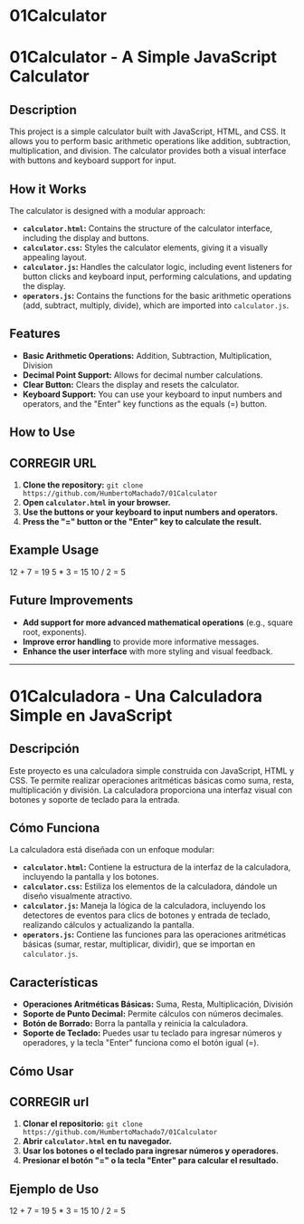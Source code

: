 # 01Calculator

# 01Calculator - A Simple JavaScript Calculator

## Description

This project is a simple calculator built with JavaScript, HTML, and CSS. It allows you to perform basic arithmetic operations like addition, subtraction, multiplication, and division. The calculator provides both a visual interface with buttons and keyboard support for input.

## How it Works

The calculator is designed with a modular approach:

* **`calculator.html`:** Contains the structure of the calculator interface, including the display and buttons.
* **`calculator.css`:** Styles the calculator elements, giving it a visually appealing layout.
* **`calculator.js`:** Handles the calculator logic, including event listeners for button clicks and keyboard input, performing calculations, and updating the display.
* **`operators.js`:** Contains the functions for the basic arithmetic operations (add, subtract, multiply, divide), which are imported into `calculator.js`.

## Features

* **Basic Arithmetic Operations:** Addition, Subtraction, Multiplication, Division
* **Decimal Point Support:** Allows for decimal number calculations.
* **Clear Button:** Clears the display and resets the calculator.
* **Keyboard Support:** You can use your keyboard to input numbers and operators, and the "Enter" key functions as the equals (=) button.

## How to Use
## CORREGIR URL
1. **Clone the repository:** `git clone https://github.com/HumbertoMachado7/01Calculator` 
2. **Open `calculator.html` in your browser.**
3. **Use the buttons or your keyboard to input numbers and operators.**
4. **Press the "=" button or the "Enter" key to calculate the result.**

## Example Usage

12 + 7 = 19
5 * 3 = 15
10 / 2 = 5



## Future Improvements

*   **Add support for more advanced mathematical operations** (e.g., square root, exponents).
*   **Improve error handling** to provide more informative messages.
*   **Enhance the user interface** with more styling and visual feedback.

---

# 01Calculadora - Una Calculadora Simple en JavaScript

## Descripción

Este proyecto es una calculadora simple construida con JavaScript, HTML y CSS. Te permite realizar operaciones aritméticas básicas como suma, resta, multiplicación y división. La calculadora proporciona una interfaz visual con botones y soporte de teclado para la entrada.

## Cómo Funciona

La calculadora está diseñada con un enfoque modular:

* **`calculator.html`:** Contiene la estructura de la interfaz de la calculadora, incluyendo la pantalla y los botones.
* **`calculator.css`:** Estiliza los elementos de la calculadora, dándole un diseño visualmente atractivo.
* **`calculator.js`:** Maneja la lógica de la calculadora, incluyendo los detectores de eventos para clics de botones y entrada de teclado, realizando cálculos y actualizando la pantalla.
* **`operators.js`:** Contiene las funciones para las operaciones aritméticas básicas (sumar, restar, multiplicar, dividir), que se importan en `calculator.js`.

## Características

* **Operaciones Aritméticas Básicas:** Suma, Resta, Multiplicación, División
* **Soporte de Punto Decimal:** Permite cálculos con números decimales.
* **Botón de Borrado:** Borra la pantalla y reinicia la calculadora.
* **Soporte de Teclado:** Puedes usar tu teclado para ingresar números y operadores, y la tecla "Enter" funciona como el botón igual (=).

## Cómo Usar
## CORREGIR url
1. **Clonar el repositorio:** `git clone https://github.com/HumbertoMachado7/01Calculator`
2. **Abrir `calculator.html` en tu navegador.**
3. **Usar los botones o el teclado para ingresar números y operadores.**
4. **Presionar el botón "=" o la tecla "Enter" para calcular el resultado.**

## Ejemplo de Uso

12 + 7 = 19
5 * 3 = 15
10 / 2 = 5